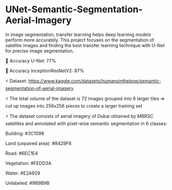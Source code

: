 # UNet-Semantic-Segmentation-Aerial-Imagery

In image segmentation, transfer learning helps deep learning models perform more accurately. This project focuses on the segmentation of satellite images and finding the best transfer learning technique with U-Net for precise image segmentation. 

🔹 Accuracy U-Net: 77%

🔹 Accuracy InceptionResNetV2: 87%

⚡ Dataset: https://www.kaggle.com/datasets/humansintheloop/semantic-segmentation-of-aerial-imagery

⚡ The total volume of the dataset is 72 images grouped into 6 larger tiles => cut up images into 256x256 pieces to create a larger training set

⚡ The dataset consists of aerial imagery of Dubai obtained by MBRSC satellites and annotated with pixel-wise semantic segmentation in 6 classes: 

Building: #3C1098

Land (unpaved area): #8429F6

Road: #6EC1E4

Vegetation: #FEDD3A

Water: #E2A929

Unlabeled: #9B9B9B
